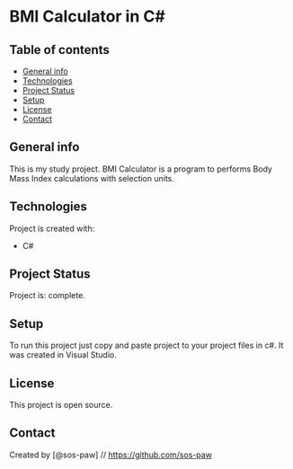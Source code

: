 # BMI Calculator in C#

## Table of contents
* [General info](#general-info)
* [Technologies](#technologies)
* [Project Status](#project-status)
* [Setup](#setup)
* [License](#license)
* [Contact](#contact)

## General info
This is my study project.
BMI Calculator is a program to performs Body Mass Index calculations with selection
units.

## Technologies
Project is created with:
* C#

## Project Status
Project is: complete.

## Setup
To run this project just copy and paste project to your project files in c#.
It was created in Visual Studio.

## License 
This project is open source.

## Contact
Created by [@sos-paw] // https://github.com/sos-paw


